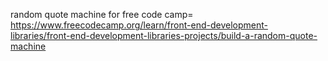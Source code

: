 random quote machine for free code camp=
https://www.freecodecamp.org/learn/front-end-development-libraries/front-end-development-libraries-projects/build-a-random-quote-machine